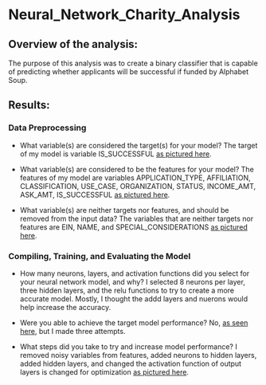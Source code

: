 # Neural_Network_Charity_Analysis

## Overview of the analysis: 
The purpose of this analysis was to create a binary classifier that is capable of predicting whether applicants will be successful if funded by Alphabet Soup.

## Results: 

### Data Preprocessing

* What variable(s) are considered the target(s) for your model?
The target of my model is variable IS_SUCCESSFUL [as pictured here](https://github.com/LaurenSonis/Neural_Network_Charity_Analysis/blob/main/2021-04-18%20(3).png).

* What variable(s) are considered to be the features for your model?
The features of my model are variables APPLICATION_TYPE, AFFILIATION,	CLASSIFICATION,	USE_CASE,	ORGANIZATION,	STATUS,	INCOME_AMT,	ASK_AMT,	IS_SUCCESSFUL [as pictured here]().

* What variable(s) are neither targets nor features, and should be removed from the input data?
The variables that are neither targets nor features are EIN, NAME, and SPECIAL_CONSIDERATIONS [as pictured here](https://github.com/LaurenSonis/Neural_Network_Charity_Analysis/blob/main/2021-04-18%20(4).png). 

### Compiling, Training, and Evaluating the Model

* How many neurons, layers, and activation functions did you select for your neural network model, and why?
I selected 8 neurons per layer, three hidden layers, and the relu functions to try to create a more accurate model. Mostly, I thought the addd layers and nuerons would help increase the accuracy.

* Were you able to achieve the target model performance?
No, [as seen here](https://github.com/LaurenSonis/Neural_Network_Charity_Analysis/blob/main/2021-04-18%20(6).png), but I made three attempts.

* What steps did you take to try and increase model performance?
I removed noisy variables from features, added neurons to hidden layers, added hidden layers, and changed the activation function of output layers is changed for optimization [as pictured here](https://github.com/LaurenSonis/Neural_Network_Charity_Analysis/blob/main/2021-04-18%20(5).png).

